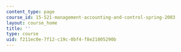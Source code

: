 ```yaml
---
content_type: page
course_id: 15-521-management-accounting-and-control-spring-2003
layout: course_home
title: ''
type: course
uid: f211ec0e-7f12-c19c-0bf4-f8e21805290b
---
```

